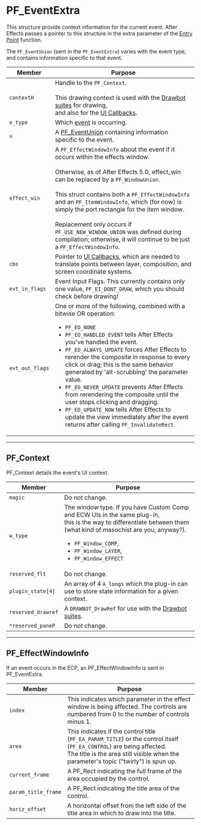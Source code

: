 # PF_EventExtra

This structure provide context information for the current event. After Effects passes a pointer to this structure in the extra parameter of the [Entry Point](../effect-basics/entry-point.md) function.

The `PF_EventUnion` (sent in the `PF_EventExtra`) varies with the event type, and contains information specific to that event.

|     Member      |                                                                                                                                                                                                                                                                                                                      Purpose                                                                                                                                                                                                                                                                                                                      |
| --------------- | ------------------------------------------------------------------------------------------------------------------------------------------------------------------------------------------------------------------------------------------------------------------------------------------------------------------------------------------------------------------------------------------------------------------------------------------------------------------------------------------------------------------------------------------------------------------------------------------------------------------------------------------------- |
| `contextH`      | Handle to the `PF_Context`.<br/><br/>This drawing context is used with the [Drawbot suites](custom-ui-and-drawbot.md) for drawing,<br/>and also for the [UI Callbacks](ui-callbacks.md).                                                                                                                                                                                                                                                                                                                                                                                                                                                          |
| `e_type`        | Which [event](effect-ui-events.md) is occurring.                                                                                                                                                                                                                                                                                                                                                                                                                                                                                                                                                                                                  |
| `u`             | A [PF_EventUnion](PF_EventUnion.md) containing information specific to the event.                                                                                                                                                                                                                                                                                                                                                                                                                                                                                                                                                                 |
| `effect_win`    | A `PF_EffectWindowInfo` about the event if it occurs within the effects window.<br/><br/>Otherwise, as of After Effects 5.0, effect_win can be replaced by a `PF_WindowUnion`.<br/><br/>This struct contains both a `PF_EffectWindowInfo` and an `PF_ItemWindowInfo`, which (for now) is simply the port rectangle for the item window.<br/><br/>Replacement only occurs if `PF_USE_NEW_WINDOW_UNION` was defined during compilation; otherwise, it will continue to be just a `PF_EffectWindowInfo`.                                                                                                                                             |
| `cbs`           | Pointer to [UI Callbacks](ui-callbacks.md), which are needed to translate points between layer, composition, and screen coordinate systems.                                                                                                                                                                                                                                                                                                                                                                                                                                                                                                       |
| `evt_in_flags`  | Event Input Flags. This currently contains only one value, `PF_EI_DONT_DRAW`, which you should check before drawing!                                                                                                                                                                                                                                                                                                                                                                                                                                                                                                                              |
| `evt_out_flags` | One or more of the following, combined with a bitwise OR operation:<ul><li>`PF_EO_NONE`</li><li>`PF_EO_HANDLED_EVENT` tells After Effects you've handled the event.</li><li>`PF_EO_ALWAYS_UPDATE` forces After Effects to rerender the composite in response to every click or drag; this is the same behavior generated by 'alt-scrubbing' the parameter value.</li><li>`PF_EO_NEVER_UPDATE` prevents After Effects from rerendering the composite until the user stops clicking and dragging.</li><li>`PF_EO_UPDATE_NOW` tells After Effects to update the view immediately after the event returns after calling `PF_InvalidateRect`</li></ul> |

---

## PF_Context

PF_Context details the event's UI context.

|       Member       |                                                                                                                             Purpose                                                                                                                             |
| ------------------ | --------------------------------------------------------------------------------------------------------------------------------------------------------------------------------------------------------------------------------------------------------------- |
| `magic`            | Do not change.                                                                                                                                                                                                                                                  |
| `w_type`           | The window type. If you have Custom Comp and ECW UIs in the same plug-in,<br/>this is the way to differentiate between them (what kind of masochist are you, anyway?).<ul><li>`PF_Window_COMP`,</li><li>`PF_Window_LAYER`,</li><li>`PF_Window_EFFECT`</li></ul> |
| `reserved_flt`     | Do not change.                                                                                                                                                                                                                                                  |
| `plugin_state[4]`  | An array of 4 `A_longs` which the plug-in can use to store state information for a given context.                                                                                                                                                               |
| `reserved_drawref` | A `DRAWBOT_DrawRef` for use with the [Drawbot suites](custom-ui-and-drawbot.md).                                                                                                                                                                                |
| `*reserved_paneP`  | Do not change.                                                                                                                                                                                                                                                  |

---

## PF_EffectWindowInfo

If an event occurs in the ECP, an PF_EffectWindowInfo is sent in PF_EventExtra.

|       Member        |                                                                                                     Purpose                                                                                                     |
| ------------------- | --------------------------------------------------------------------------------------------------------------------------------------------------------------------------------------------------------------- |
| `index`             | This indicates which parameter in the effect window is being affected. The controls are numbered from 0 to the number of controls minus 1.                                                                      |
| `area`              | This indicates if the control title (`PF_EA_PARAM_TITLE`) or the control itself (`PF_EA_CONTROL`) are being affected.<br/>The title is the area still visible when the parameter's topic ("twirly") is spun up. |
| `current_frame`     | A PF_Rect indicating the full frame of the area occupied by the control.                                                                                                                                        |
| `param_title_frame` | A PF_Rect indicating the title area of the control.                                                                                                                                                             |
| `horiz_offset`      | A horizontal offset from the left side of the title area in which to draw into the title.                                                                                                                       |
